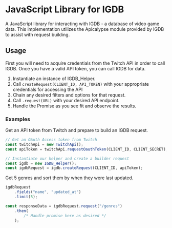 # JavaScript Library for IGDB

A JavaScript library for interacting with IGDB - a database of video game data. This implementation utilizes the Apicalypse module provided by IGDB to assist with request building.

## Usage

First you will need to acquire credentials from the Twitch API in order to call IGDB. Once you have a valid API token, you can call IGDB for data.

1. Instantiate an instance of IGDB_Helper.
2. Call `createRequest(CLIENT_ID, API_TOKEN)` with your appropriate credentials for accessing the API
3. Chain any desired filters and options for that request.
4. Call `.request(URL)` with your desired API endpoint.
5. Handle the Promise as you see fit and observe the results.

### Examples

Get an API token from Twitch and prepare to build an IGDB request.

```JavaScript
// Get an OAuth Access token from Twitch
const twitchApi = new TwitchApi();
const apiToken = twitchApi.requestOauthToken(CLIENT_ID, CLIENT_SECRET); // Store these in your environment!

// Instantiate our helper and create a builder request
const igdb = new IGDB_Helper();
const igdbRequest = igdb.createRequest(CLIENT_ID, apiToken);
```

Get 5 genres and sort them by when they were last updated.

```JavaScript
igdbRequest
    .fields("name", "updated_at")
    .limit(5);

const responseData = igdbRequest.request("/genres")
    .then(
        /* Handle promise here as desired */
    );
```
